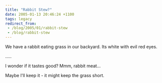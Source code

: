 ```yaml
---
title: "Rabbit Stew?"
date: 2005-01-13 20:46:24 +1100
tags: legacy
redirect_from:
 - /blog/2005/01/rabbit-stew
 - /blog/rabbit-stew
---
```


We have a rabbit eating grass in our backyard. Its white with evil red eyes.

.....

I wonder if it tastes good? Mmm, rabbit meat...


Maybe I'll keep it - it might keep the grass short.
